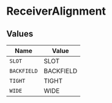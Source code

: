 # ReceiverAlignment


## Values

| Name        | Value       |
| ----------- | ----------- |
| `SLOT`      | SLOT        |
| `BACKFIELD` | BACKFIELD   |
| `TIGHT`     | TIGHT       |
| `WIDE`      | WIDE        |